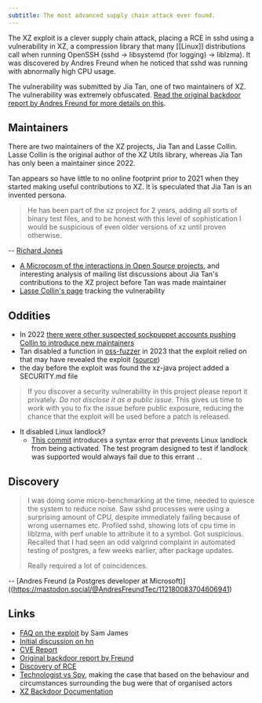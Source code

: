 ```yaml
---
subtitle: The most advanced supply chain attack ever found.
---
```

The XZ exploit is a clever supply chain attack, placing a RCE in sshd using a vulnerability in XZ, a compression library that many [[Linux]] distributions call when running OpenSSH (sshd -> libsystemd (for logging) -> liblzma).  It was discovered by Andres Freund when he noticed that sshd was running with abnormally high CPU usage.

The vulnerability was submitted by Jia Tan, one of two maintainers of XZ.   The vulnerability was extremely obfuscated.  [Read the original backdoor report by Andres Freund for more details on this](https://www.openwall.com/lists/oss-security/2024/03/29/4).

## Maintainers

There are two maintainers of the XZ projects, Jia Tan and Lasse Collin.  Lasse Collin is the original author of the XZ Utils library, whereas Jia Tan has only been a maintainer since 2022.

Tan appears so have little to no online footprint prior to 2021 when they started making useful contributions to XZ.  It is speculated that Jia Tan is an invented persona.

> He has been part of the xz project for 2 years, adding all sorts of binary test files, and to be honest with this level of sophistication I would be suspicious of even older versions of xz until proven otherwise.

-- [Richard Jones](https://news.ycombinator.com/item?id=39866275)

- [A Microcosm of the interactions in Open Source projects](https://robmensching.com/blog/posts/2024/03/30/a-microcosm-of-the-interactions-in-open-source-projects/), and interesting analysis of mailing list discussions about Jia Tan's contributions to the XZ project before Tan was made maintainer
- [Lasse Collin's page](https://tukaani.org/xz-backdoor/) tracking the vulnerability

## Oddities

- In 2022 [there were other suspected sockpuppet accounts pushing Collin to introduce new maintainers](https://www.mail-archive.com/xz-devel@tukaani.org/msg00566.html)
- Tan disabled a function in [oss-fuzzer](https://github.com/google/oss-fuzz/pull/10667) in 2023 that the exploit relied on that may have revealed the exploit ([source](https://social.treehouse.systems/@Aissen/112180302735030319))
- the day before the exploit was found the xz-java project added a SECURITY.md file 

> If you discover a security vulnerability in this project please report it privately. *Do not disclose it as a public issue.* This gives us time to work with you to fix the issue before public exposure, reducing the chance that the exploit will be used before a patch is released.

- It disabled Linux landlock?
	- [This commit](https://git.tukaani.org/?p=xz.git;a=blobdiff;f=CMakeLists.txt;h=d2b1af7ab0ab759b6805ced3dff2555e2a4b3f8e;hp=76700591059711e3a4da5b45cf58474dac4e12a7;hb=328c52da8a2bbb81307644efdb58db2c422d9ba7;hpb=eb8ad59e9bab32a8d655796afd39597ea6dcc64d) introduces a syntax error that prevents Linux landlock from being activated.  The test program designed to test if landlock was supported would always fail due to this errant `.`.

## Discovery

> I was doing some micro-benchmarking at the time, needed to quiesce the system to reduce noise. Saw sshd processes were using a surprising amount of CPU, despite immediately failing because of wrong usernames etc. Profiled sshd, showing lots of cpu time in liblzma, with perf unable to attribute it to a symbol. Got suspicious. Recalled that I had seen an odd valgrind complaint in automated testing of postgres, a few weeks earlier, after package updates.
> 
> Really required a lot of coincidences.

-- [Andres Freund (a Postgres developer at Microsoft)]((https://mastodon.social/@AndresFreundTec/112180083704606941)

## Links

- [FAQ on the exploit](https://gist.github.com/thesamesam/223949d5a074ebc3dce9ee78baad9e27) by Sam James
- [Initial discussion on hn](https://news.ycombinator.com/item?id=39865810)
- [CVE Report](https://www.cve.org/CVERecord?id=CVE-2024-3094)
- [Original backdoor report by Freund](https://www.openwall.com/lists/oss-security/2024/03/29/4)
- [Discovery of RCE](https://bsky.app/profile/did:plc:x2nsupeeo52oznrmplwapppl/post/3kowjkx2njy2b)
- [Technologist vs Spy](https://lcamtuf.substack.com/p/technologist-vs-spy-the-xz-backdoor), making the case that based on the behaviour and circumstances surrounding the bug were that of organised actors
- [XZ Backdoor Documentation](https://github.com/Midar/xz-backdoor-documentation/wiki)
 